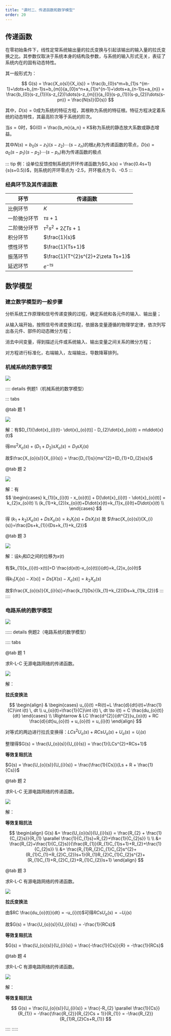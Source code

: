 ```yaml
---
title: "课时二、传递函数和数学模型"
order: 20
---
```


## 传递函数

在零初始条件下，线性定常系统输出量的拉氏变换与引起该输出的输入量的拉氏变换之比。其参数仅取决于系统本身的结构及参数，与系统的输入形式无关，表征了系统内在的固有动态特性。

其一般形式为：

$$
G(s) = \frac{X_o(s)}{X_i(s)} = \frac{b_{0}s^m+b_{1}s ^{m-1}+\dots+b_{m-1}s+b_{m}}{a_{0}s^n+a_{1}s^{n-1}+\dots+a_{n-1}s+a_{n}} = \frac{b_{0}(s-z_{1})(s-z_{2})\dots(s-z_{m})}{a_{0}(s-p_{1})(s-p_{2})\dots(s-pn)}
 = \frac{N(s)}{D(s)}
 $$

其中，$D(s) = 0$成为系统的特征方程，其根称为系统的特征根。特征方程决定着系统的动态特性，其最高阶次等于系统的阶次。

当$s = 0$时，$G(0) = \frac{b_m}{a_n} = K$称为系统的静态放大系数或静态增益。

其中$N(s) = b_0(s-z_1)(s-z_2)\cdots(s-z_n)$的根$z_i$称为传递函数的零点，$D(s)=a_0(s-p_1)(s-p_2)\cdots(s-p_n)$称为传递函数的极点

::: tip
例：设单位反馈控制系统的开环传递函数为$G_k(s) = \frac{0.4s+1}{s(s+0.5)}$，则系统的开环零点为 -2.5，开环极点为 0、-0.5
:::

### 经典环节及其传递函数

| 环节 | 传递函数 |
| --- | --- |
| 比例环节 | $K$ |
| 一阶微分环节 | $\tau s+1$ |
| 二阶微分环节 | $\tau^2s^2+2\zeta Ts + 1$ |
| 积分环节 | $\frac{1}{s}$ |
| 惯性环节 | $\frac{1}{Ts+1}$ |
| 振荡环节 | $\frac{1}{T^{2}s^{2}+2\zeta Ts+1}$ |
| 延迟环节 | $e^{-\tau s}$ |

## 数学模型

### 建立数学模型的一般步骤

分析系统工作原理和信号传递变换的过程，确定系统和各元件的输入、输出量；

从输入端开始，按照信号传递变换过程，依据各变量遵循的物理学定律，依次列写出各元件、部件的动态微分方程；

消去中间变量，得到描述元件或系统输入、输出变量之间关系的微分方程；

对方程进行标准化，右端输入，左端输出，导数降幂排列。

### 机械系统的数学模型

![](https://ccviolett-1307804825.cos.ap-shanghai.myqcloud.com/img/202312110023642.png)

:::: details 例题1（机械系统的数学模型）

::: tabs

@tab 题 1

![](https://ccviolett-1307804825.cos.ap-shanghai.myqcloud.com/img/202312110048183.png)

解：有$D_{1}[\dot{x}_{i}(t)- \dot{x}_{o}(t)] - D_{2}\dot{x}_{o}(t) = m\ddot{x}(t)$

得$ms^{2}X_{o}(s)+(D_{1}+D_{2})sX_{o}(s)=D_{1}sX_{i}(s)$

故$\frac{X_{o}(s)}{X_{i}(s)} = \frac{D_{1}s}{ms^{2}+(D_{1}+D_{2}s)s}$

@tab 题 2

![](https://ccviolett-1307804825.cos.ap-shanghai.myqcloud.com/img/202312110048070.png)

解：有
$$
\begin{cases}
k_{1}[x_{i}(t) - x_{o}(t)] + D[\dot{x}_{i}(t) - \dot{x}_{o}(t)] = k_{2}x_{o}(t) \\
(k_{1}+k_{2})x_{o}(t)+D\dot{x}(t)=k_{1}x_{i}(t)+D\dot{x}(t) \\
\end{cases}
$$

得 $(k_{1}+k_{2})X_{o}(s)+DsX_{o}(s)=k_{1}X_{i}(s)+DsX_{i}(s)$
故 $\frac{X_{o}(s)}{X_{i}(s)}=\frac{Ds+k_{1}}{Ds+k_{1}+k_{2}}$

@tab 题 3

![](https://ccviolett-1307804825.cos.ap-shanghai.myqcloud.com/img/202312110051861.png)

解：设$k_1$和$D$之间的位移为$x(t)$

有$k_{1}[x_{i}(t)-x(t)]=D \frac{d(x(t)-x_{o}(t))}{dt}=k_{2}x_{o}(t)$

得$k_{1}[X_{i}(s)-X(s)]=Ds[X(s)-X_{o}(s)]=k_{2}X_{o}(s)$

故$\frac{X_{o}(s)}{X_{i}(s)}=\frac{k_{1}Ds}{(k_{1}+k_{2})Ds+k_{1}k_{2}}$
:::
::::

### 电路系统的数学模型

![](https://ccviolett-1307804825.cos.ap-shanghai.myqcloud.com/img/202312110026746.png)

::::: details 例题2（电路系统的数学模型）

:::: tabs

@tab 题 1

求R-L-C 无源电路网络的传递函数。

![](https://ccviolett-1307804825.cos.ap-shanghai.myqcloud.com/img/202312102310206.png)

解：

**拉氏变换法**

$$
\begin{align}
& \begin{cases}
u_{i}(t) =Ri(t)+L \frac{d}{dt}i(t)+\frac{1}{C}\int i(t) \, dt \\
u_{o}(t)=\frac{1}{C}\int i(t) \, dt \to i(t) = C \frac{du_{o}(t)}{dt}
\end{cases} \\
\Rightarrow & LC \frac{d^{2}}{dt^{2}}u_{o}(t) + RC \frac{d}{dt}u_{o}(t) + u_{o}(t) = u_{i}(t)
\end{align}
$$

对等式的两边进行拉氏变换得：$LCs^{2}U_{o}(s) + RCsU_{o}(s) + U_{o}(s) = U_{i}(s)$

整理得$G(s) = \frac{U_{o}(s)}{U_{i}(s)} = \frac{1}{LCs^{2}+RCs+1}$

**等效复阻抗法**

$G(s) = \frac{U_{o}(s)}{U_{i}(s)} = \frac{\frac{1}{Cs}}{Ls + R + \frac{1}{Cs}}$


@tab 题 2 

求R-L-C 无源电路网络的传递函数。

![](https://ccviolett-1307804825.cos.ap-shanghai.myqcloud.com/img/202312110051810.png)


解：

**等效复阻抗法**

$$
\begin{align}
G(s) &= \frac{U_{o}(s)}{U_{i}(s)} = \frac{R_{2} + \frac{1}{C_{2}s}}{R_{1} \parallel \frac{1}{C_{1}s}+R_{2}+\frac{1}{C_{2}s}}  \\ \\
	&= \frac{R_{2}+\frac{1}{C_{2}s}}{\frac{R_{1}}{R_{1}C_{1}s+1}+R_{2}+\frac{1}{C_{2}s}} \\
	&= \frac{R_{1}R_{2}C_{1}C_{2}s^{2}+(R_{1}C_{1}+R_{2}C_{2})s+1}{R_{1}R_{2}C_{1}C_{2}s^{2}+(R_{1}C_{1}+R_{2}C_{2}+R_{1}C_{2})s+1}
\end{align}
$$

@tab 题 3

求R-L-C 有源电路网络的传递函数。

![](https://ccviolett-1307804825.cos.ap-shanghai.myqcloud.com/img/202312102310230.png)

**拉氏变换法**

由$RC \frac{du_{o}(t)}{dt} = -u_{i}(t)$可得$RCsU_{o}(s) = -U_{i}(s)$

故$G(s) = \frac{U_{o}(s)}{U_{i}(s)} = -\frac{1}{RCs}$

**等效复阻抗法**

$G(s) = \frac{U_{o}(s)}{U_{i}(s)} = \frac{-\frac{1}{Cs}}{R} = -\frac{1}{RCs}$


@tab 题 4

求R-L-C 有源电路网络的传递函数。

![](https://ccviolett-1307804825.cos.ap-shanghai.myqcloud.com/img/202312102310226.png)

解：

**等效复阻抗法**

$$
G(s) = \frac{U_{o}(s)}{U_{i}(s)} = \frac{-R_{2} \parallel \frac{1}{Cs}}{R_{1}} = -\frac{\frac{R_{2}}{R_{2}Cs + 1}}{R_{1}} = -\frac{R_{2}}{R_{1}R_{2}Cs+R_{1}}
$$

::::
:::::